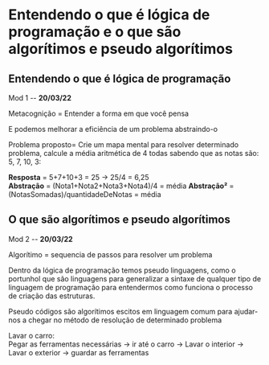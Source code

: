 # Entendendo o que é lógica de programação e o que são algorítimos e pseudo algorítimos

## Entendendo o que é lógica de programação

Mod 1 -- **20/03/22**

Metacognição = Entender a forma em que você pensa

E podemos melhorar a eficiência de um problema abstraindo-o

Problema proposto= Crie um mapa mental para resolver determinado problema, calcule a média aritmética de 4 todas sabendo que as notas são: 5, 7, 10, 3:

**Resposta** = 5+7+10+3 = 25 -> 25/4 = 6,25  
**Abstração** = (Nota1+Nota2+Nota3+Nota4)/4 = média
**Abstração²** = (NotasSomadas)/quantidadeDeNotas = média

## O que são algorítimos e pseudo algorítimos

Mod 2 -- **20/03/22**

Algorítimo = sequencia de passos para resolver um problema

Dentro da lógica de programação temos pseudo linguagens, como o portunhol que são linguagens para generalizar a sintaxe de qualquer tipo de linguagem de programação para entendermos como funciona o processo de criação das estruturas.

Pseudo códigos são algorítimos escitos em linguagem comum para ajudar-nos a chegar no método de resolução de determinado problema

Lavar o carro:  
Pegar as ferramentas necessárias -> ir até o carro -> Lavar o interior -> Lavar o exterior -> guardar as ferramentas
